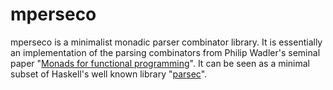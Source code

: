 # mperseco

mperseco is a minimalist monadic parser combinator library. It is essentially an implementation of the parsing combinators from Philip Wadler's seminal paper "[Monads for functional programming](https://link.springer.com/chapter/10.1007/978-3-662-02880-3_8)". It can be seen as a minimal subset of Haskell's well known library "[parsec](https://hackage.haskell.org/package/parsec)".
